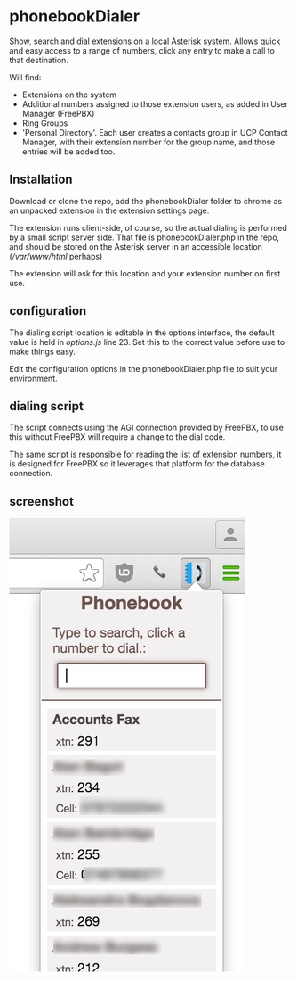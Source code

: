 # phonebookDialer

Show, search and dial extensions on a local Asterisk system.
Allows quick and easy access to a range of numbers, click any entry to make a call to that destination.

Will find:
* Extensions on the system
* Additional numbers assigned to those extension users, as added in User Manager (FreePBX)
* Ring Groups
* 'Personal Directory'. Each user creates a contacts group in UCP Contact Manager, with their extension number for the group name, and those entries will be added too.

## Installation

Download or clone the repo, add the phonebookDialer folder to chrome as an unpacked extension in the extension settings page.

The extension runs client-side, of course, so the actual dialing is performed by a small script server side. That file is phonebookDialer.php in the repo, and should be stored on the Asterisk server in an accessible location (*/var/www/html* perhaps)

The extension will ask for this location and your extension number on first use.

## configuration

The dialing script location is editable in the options interface, the default value is held in *options.js* line 23. Set this to the correct value before use to make things easy.

Edit the configuration options in the phonebookDialer.php file to suit your environment.


## dialing script

The script connects using the AGI connection provided by FreePBX, to use this without FreePBX will require a change to the dial code.

The same script is responsible for reading the list of extension numbers, it is designed for FreePBX so it leverages that platform for the database connection.

## screenshot

![screenshot](screenshot.jpg "screenshot")
